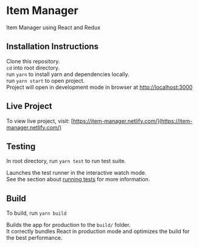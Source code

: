 # Item Manager
Item Manager using React and Redux

## Installation Instructions
Clone this repository.<br />
`cd` into root directory.<br />
run `yarn` to install yarn and dependencies locally.<br />
run `yarn start` to open project.<br />
Project will open in development mode in browser at [http://localhost:3000](http://localhost:3000)

## Live Project
To view live project, visit: [https://item-manager.netlify.com/](https://item-manager.netlify.com/)

## Testing
In root directory, run `yarn test` to run test suite.

Launches the test runner in the interactive watch mode.<br />
See the section about [running tests](https://facebook.github.io/create-react-app/docs/running-tests) for more information.

## Build

To build, run `yarn build`

Builds the app for production to the `build/` folder.<br />
It correctly bundles React in production mode and optimizes the build for the best performance.


